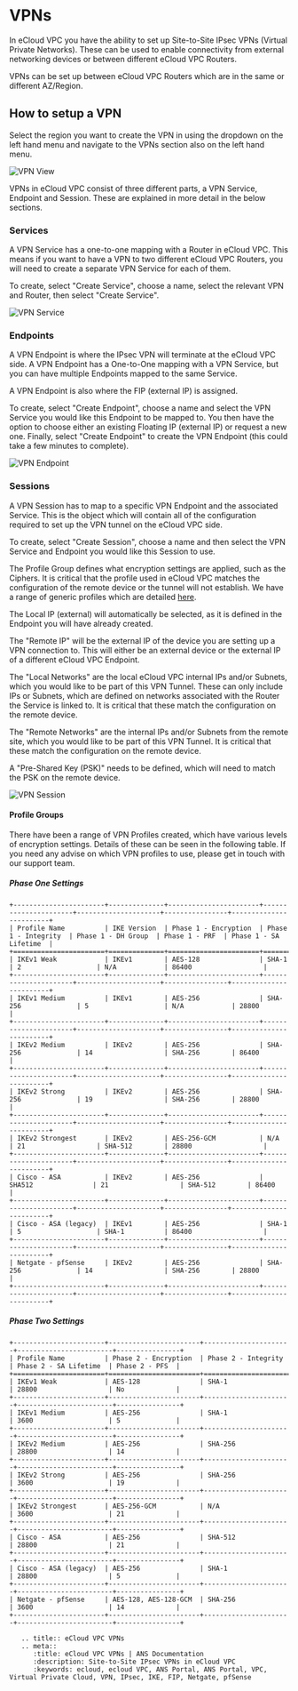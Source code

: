# VPNs

In eCloud VPC you have the ability to set up Site-to-Site IPsec VPNs (Virtual Private Networks). These can be used to enable connectivity from external networking devices or between different eCloud VPC Routers.

VPNs can be set up between eCloud VPC Routers which are in the same or different AZ/Region.


## How to setup a VPN

Select the region you want to create the VPN in using the dropdown on the left hand menu and navigate to the VPNs section also on the left hand menu.

![VPN View](files/vpn-vpnview.png)

VPNs in eCloud VPC consist of three different parts, a VPN Service, Endpoint and Session. These are explained in more detail in the below sections.

### Services

A VPN Service has a one-to-one mapping with a Router in eCloud VPC. This means if you want to have a VPN to two different eCloud VPC Routers, you will need to create a separate VPN Service for each of them.

To create, select "Create Service", choose a name, select the relevant VPN and Router, then select "Create Service".

![VPN Service](files/vpn-vpnservice.png)

### Endpoints

A VPN Endpoint is where the IPsec VPN will terminate at the eCloud VPC side. A VPN Endpoint has a One-to-One mapping with a VPN Service, but you can have multiple Endpoints mapped to the same Service.

A VPN Endpoint is also where the FIP (external IP) is assigned.

To create, select "Create Endpoint", choose a name and select the VPN Service you would like this Endpoint to be mapped to. You then have the option to choose either an existing Floating IP (external IP) or request a new one. Finally, select "Create Endpoint" to create the VPN Endpoint (this could take a few minutes to complete).

![VPN Endpoint](files/vpn-vpnendpoint.png)

### Sessions

A VPN Session has to map to a specific VPN Endpoint and the associated Service. This is the object which will contain all of the configuration required to set up the VPN tunnel on the eCloud VPC side.

To create, select "Create Session", choose a name and then select the VPN Service and Endpoint you would like this Session to use.

The Profile Group defines what encryption settings are applied, such as the Ciphers. It is critical that the profile used in eCloud VPC matches the configuration of the remote device or the tunnel will not establish. We have a range of generic profiles which are detailed [here](vpn/index#profile-groups).

The Local IP (external) will automatically be selected, as it is defined in the Endpoint you will have already created.

The "Remote IP" will be the external IP of the device you are setting up a VPN connection to. This will either be an external device or the external IP of a different eCloud VPC Endpoint.

The "Local Networks" are the local eCloud VPC internal IPs and/or Subnets, which you would like to be part of this VPN Tunnel. These can only include IPs or Subnets, which are defined on networks associated with the Router the Service is linked to. It is critical that these match the configuration on the remote device.

The "Remote Networks" are the internal IPs and/or Subnets from the remote site, which you would like to be part of this VPN Tunnel. It is critical that these match the configuration on the remote device.

A "Pre-Shared Key (PSK)" needs to be defined, which will need to match the PSK on the remote device.

![VPN Session](files/vpn-session.png)


#### Profile Groups

There have been a range of VPN Profiles created, which have various levels of encryption settings. Details of these can be seen in the following table. If you need any advise on which VPN profiles to use, please get in touch with our support team.

##### Phase One Settings

```eval_rst
+-----------------------+--------------+-----------------------+----------------------+---------------------+----------------+------------------------+
| Profile Name          | IKE Version  | Phase 1 - Encryption  | Phase 1 - Integrity  | Phase 1 - DH Group  | Phase 1 - PRF  | Phase 1 - SA Lifetime  |
+=======================+==============+=======================+======================+=====================+================+========================+
| IKEv1 Weak            | IKEv1        | AES-128               | SHA-1                | 2                   | N/A            | 86400                  |
+-----------------------+--------------+-----------------------+----------------------+---------------------+----------------+------------------------+
| IKEv1 Medium          | IKEv1        | AES-256               | SHA-256              | 5                   | N/A            | 28800                  |
+-----------------------+--------------+-----------------------+----------------------+---------------------+----------------+------------------------+
| IKEv2 Medium          | IKEv2        | AES-256               | SHA-256              | 14                  | SHA-256        | 86400                  |
+-----------------------+--------------+-----------------------+----------------------+---------------------+----------------+------------------------+
| IKEv2 Strong          | IKEv2        | AES-256               | SHA-256              | 19                  | SHA-256        | 28800                  |
+-----------------------+--------------+-----------------------+----------------------+---------------------+----------------+------------------------+
| IKEv2 Strongest       | IKEv2        | AES-256-GCM           | N/A                  | 21                  | SHA-512        | 28800                  |
+-----------------------+--------------+-----------------------+----------------------+---------------------+----------------+------------------------+
| Cisco - ASA           | IKEv2        | AES-256               | SHA512               | 21                  | SHA-512        | 86400                  |
+-----------------------+--------------+-----------------------+----------------------+---------------------+----------------+------------------------+
| Cisco - ASA (legacy)  | IKEv1        | AES-256               | SHA-1                | 5                   | SHA-1          | 86400                  |
+-----------------------+--------------+-----------------------+----------------------+---------------------+----------------+------------------------+
| Netgate - pfSense     | IKEv2        | AES-256               | SHA-256              | 14                  | SHA-256        | 28800                  |
+-----------------------+--------------+-----------------------+----------------------+---------------------+----------------+------------------------+
```

##### Phase Two Settings

```eval_rst
+-----------------------+-----------------------+----------------------+------------------------+----------------+
| Profile Name          | Phase 2 - Encryption  | Phase 2 - Integrity  | Phase 2 - SA Lifetime  | Phase 2 - PFS  |
+=======================+=======================+======================+========================+================+
| IKEv1 Weak            | AES-128               | SHA-1                | 28800                  | No             |
+-----------------------+-----------------------+----------------------+------------------------+----------------+
| IKEv1 Medium          | AES-256               | SHA-1                | 3600                   | 5              |
+-----------------------+-----------------------+----------------------+------------------------+----------------+
| IKEv2 Medium          | AES-256               | SHA-256              | 28800                  | 14             |
+-----------------------+-----------------------+----------------------+------------------------+----------------+
| IKEv2 Strong          | AES-256               | SHA-256              | 3600                   | 19             |
+-----------------------+-----------------------+----------------------+------------------------+----------------+
| IKEv2 Strongest       | AES-256-GCM           | N/A                  | 3600                   | 21             |
+-----------------------+-----------------------+----------------------+------------------------+----------------+
| Cisco - ASA           | AES-256               | SHA-512              | 28800                  | 21             |
+-----------------------+-----------------------+----------------------+------------------------+----------------+
| Cisco - ASA (legacy)  | AES-256               | SHA-1                | 28800                  | 5              |
+-----------------------+-----------------------+----------------------+------------------------+----------------+
| Netgate - pfSense     | AES-128, AES-128-GCM  | SHA-256              | 3600                   | 14             |
+-----------------------+-----------------------+----------------------+------------------------+----------------+
```

```eval_rst
   .. title:: eCloud VPC VPNs
   .. meta::
      :title: eCloud VPC VPNs | ANS Documentation
      :description: Site-to-Site IPsec VPNs in eCloud VPC
      :keywords: ecloud, ecloud VPC, ANS Portal, ANS Portal, VPC, Virtual Private Cloud, VPN, IPsec, IKE, FIP, Netgate, pfSense
```
